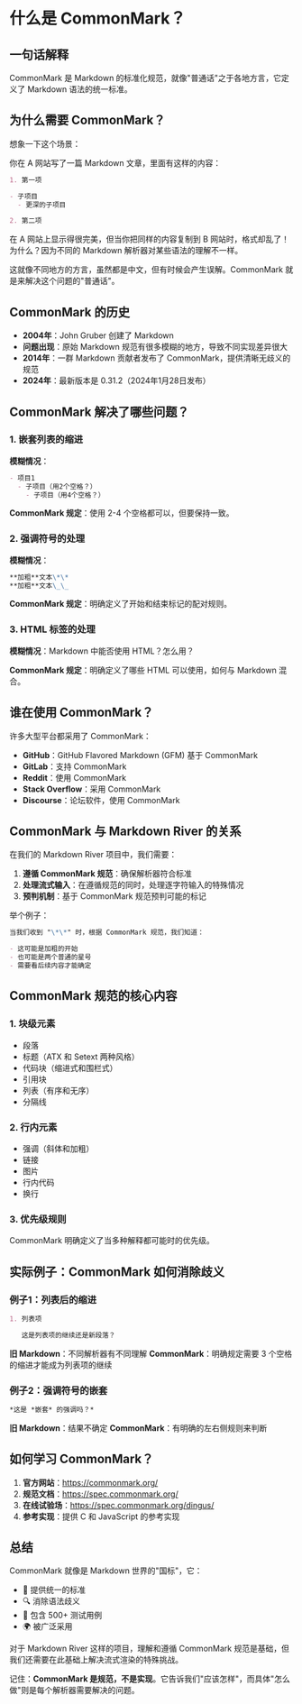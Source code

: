 # 什么是 CommonMark？

## 一句话解释

CommonMark 是 Markdown 的标准化规范，就像"普通话"之于各地方言，它定义了 Markdown 语法的统一标准。

## 为什么需要 CommonMark？

想象一下这个场景：

你在 A 网站写了一篇 Markdown 文章，里面有这样的内容：

```markdown
1. 第一项

- 子项目
  - 更深的子项目

2. 第二项
```

在 A 网站上显示得很完美，但当你把同样的内容复制到 B 网站时，格式却乱了！为什么？因为不同的 Markdown 解析器对某些语法的理解不一样。

这就像不同地方的方言，虽然都是中文，但有时候会产生误解。CommonMark 就是来解决这个问题的"普通话"。

## CommonMark 的历史

- **2004年**：John Gruber 创建了 Markdown
- **问题出现**：原始 Markdown 规范有很多模糊的地方，导致不同实现差异很大
- **2014年**：一群 Markdown 贡献者发布了 CommonMark，提供清晰无歧义的规范
- **2024年**：最新版本是 0.31.2（2024年1月28日发布）

## CommonMark 解决了哪些问题？

### 1. 嵌套列表的缩进

**模糊情况**：

```markdown
- 项目1
  - 子项目（用2个空格？）
    - 子项目（用4个空格？）
```

**CommonMark 规定**：使用 2-4 个空格都可以，但要保持一致。

### 2. 强调符号的处理

**模糊情况**：

```markdown
**加粗**文本\*\*
**加粗**文本\_\_
```

**CommonMark 规定**：明确定义了开始和结束标记的配对规则。

### 3. HTML 标签的处理

**模糊情况**：Markdown 中能否使用 HTML？怎么用？

**CommonMark 规定**：明确定义了哪些 HTML 可以使用，如何与 Markdown 混合。

## 谁在使用 CommonMark？

许多大型平台都采用了 CommonMark：

- **GitHub**：GitHub Flavored Markdown (GFM) 基于 CommonMark
- **GitLab**：支持 CommonMark
- **Reddit**：使用 CommonMark
- **Stack Overflow**：采用 CommonMark
- **Discourse**：论坛软件，使用 CommonMark

## CommonMark 与 Markdown River 的关系

在我们的 Markdown River 项目中，我们需要：

1. **遵循 CommonMark 规范**：确保解析器符合标准
2. **处理流式输入**：在遵循规范的同时，处理逐字符输入的特殊情况
3. **预判机制**：基于 CommonMark 规范预判可能的标记

举个例子：

```markdown
当我们收到 "\*\*" 时，根据 CommonMark 规范，我们知道：

- 这可能是加粗的开始
- 也可能是两个普通的星号
- 需要看后续内容才能确定
```

## CommonMark 规范的核心内容

### 1. 块级元素

- 段落
- 标题（ATX 和 Setext 两种风格）
- 代码块（缩进式和围栏式）
- 引用块
- 列表（有序和无序）
- 分隔线

### 2. 行内元素

- 强调（斜体和加粗）
- 链接
- 图片
- 行内代码
- 换行

### 3. 优先级规则

CommonMark 明确定义了当多种解释都可能时的优先级。

## 实际例子：CommonMark 如何消除歧义

### 例子1：列表后的缩进

```markdown
1. 列表项

   这是列表项的继续还是新段落？
```

**旧 Markdown**：不同解析器有不同理解
**CommonMark**：明确规定需要 3 个空格的缩进才能成为列表项的继续

### 例子2：强调符号的嵌套

```markdown
*这是 *嵌套* 的强调吗？*
```

**旧 Markdown**：结果不确定
**CommonMark**：有明确的左右侧规则来判断

## 如何学习 CommonMark？

1. **官方网站**：https://commonmark.org/
2. **规范文档**：https://spec.commonmark.org/
3. **在线试验场**：https://spec.commonmark.org/dingus/
4. **参考实现**：提供 C 和 JavaScript 的参考实现

## 总结

CommonMark 就像是 Markdown 世界的"国标"，它：

- 📏 提供统一的标准
- 🔍 消除语法歧义
- 🧪 包含 500+ 测试用例
- 🌍 被广泛采用

对于 Markdown River 这样的项目，理解和遵循 CommonMark 规范是基础，但我们还需要在此基础上解决流式渲染的特殊挑战。

记住：**CommonMark 是规范，不是实现**。它告诉我们"应该怎样"，而具体"怎么做"则是每个解析器需要解决的问题。
